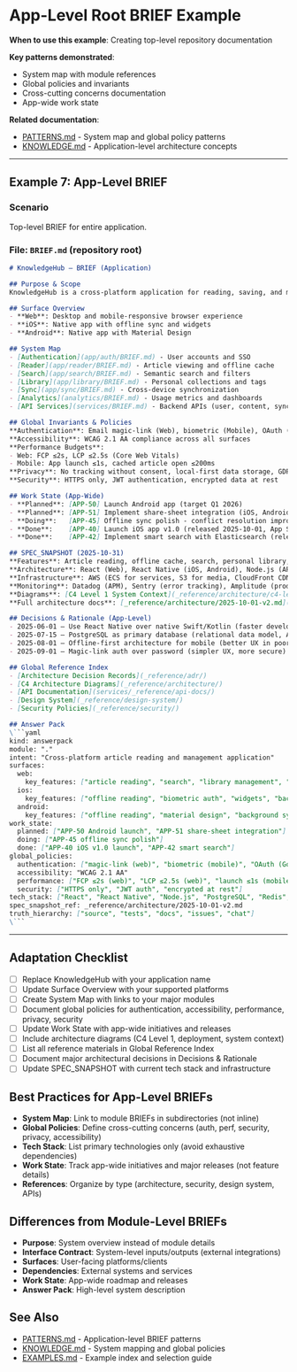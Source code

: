 # App-Level Root BRIEF Example

**When to use this example**: Creating top-level repository documentation

**Key patterns demonstrated**:
- System map with module references
- Global policies and invariants
- Cross-cutting concerns documentation
- App-wide work state

**Related documentation**:
- [PATTERNS.md](../PATTERNS.md) - System map and global policy patterns
- [KNOWLEDGE.md](../KNOWLEDGE.md) - Application-level architecture concepts

---

## Example 7: App-Level BRIEF

### Scenario
Top-level BRIEF for entire application.

### File: `BRIEF.md` (repository root)

```markdown
# KnowledgeHub — BRIEF (Application)

## Purpose & Scope
KnowledgeHub is a cross-platform application for reading, saving, and managing articles. Supports Web, iOS, and Android. Enables offline reading, smart search, and personal libraries.

## Surface Overview
- **Web**: Desktop and mobile-responsive browser experience
- **iOS**: Native app with offline sync and widgets
- **Android**: Native app with Material Design

## System Map
- [Authentication](app/auth/BRIEF.md) - User accounts and SSO
- [Reader](app/reader/BRIEF.md) - Article viewing and offline cache
- [Search](app/search/BRIEF.md) - Semantic search and filters
- [Library](app/library/BRIEF.md) - Personal collections and tags
- [Sync](app/sync/BRIEF.md) - Cross-device synchronization
- [Analytics](analytics/BRIEF.md) - Usage metrics and dashboards
- [API Services](services/BRIEF.md) - Backend APIs (user, content, sync)

## Global Invariants & Policies
**Authentication**: Email magic-link (Web), biometric (Mobile), OAuth (Google, Apple)
**Accessibility**: WCAG 2.1 AA compliance across all surfaces
**Performance Budgets**:
- Web: FCP ≤2s, LCP ≤2.5s (Core Web Vitals)
- Mobile: App launch ≤1s, cached article open ≤200ms
**Privacy**: No tracking without consent, local-first data storage, GDPR compliant
**Security**: HTTPS only, JWT authentication, encrypted data at rest

## Work State (App-Wide)
- **Planned**: [APP-50] Launch Android app (target Q1 2026)
- **Planned**: [APP-51] Implement share-sheet integration (iOS, Android) (target Q2 2026)
- **Doing**:   [APP-45] Offline sync polish - conflict resolution improvements (started 2025-10-20)
- **Done**:    [APP-40] Launch iOS app v1.0 (released 2025-10-01, App Store)
- **Done**:    [APP-42] Implement smart search with Elasticsearch (released 2025-10-15)

## SPEC_SNAPSHOT (2025-10-31)
**Features**: Article reading, offline cache, search, personal library, tagging, cross-device sync
**Architecture**: React (Web), React Native (iOS, Android), Node.js (APIs), PostgreSQL (primary DB), Redis (cache), Elasticsearch (search)
**Infrastructure**: AWS (ECS for services, S3 for media, CloudFront CDN)
**Monitoring**: Datadog (APM), Sentry (error tracking), Amplitude (product analytics)
**Diagrams**: [C4 Level 1 System Context](_reference/architecture/c4-level-1.png), [Deployment Diagram](_reference/architecture/deployment.svg)
**Full architecture docs**: [_reference/architecture/2025-10-01-v2.md](_reference/architecture/2025-10-01-v2.md)

## Decisions & Rationale (App-Level)
- 2025-06-01 — Use React Native over native Swift/Kotlin (faster development, code sharing)
- 2025-07-15 — PostgreSQL as primary database (relational data model, ACID guarantees)
- 2025-08-01 — Offline-first architecture for mobile (better UX in poor connectivity)
- 2025-09-01 — Magic-link auth over password (simpler UX, more secure)

## Global Reference Index
- [Architecture Decision Records](_reference/adr/)
- [C4 Architecture Diagrams](_reference/architecture/)
- [API Documentation](services/_reference/api-docs/)
- [Design System](_reference/design-system/)
- [Security Policies](_reference/security/)

## Answer Pack
\```yaml
kind: answerpack
module: "."
intent: "Cross-platform article reading and management application"
surfaces:
  web:
    key_features: ["article reading", "search", "library management", "responsive design"]
  ios:
    key_features: ["offline reading", "biometric auth", "widgets", "background sync"]
  android:
    key_features: ["offline reading", "material design", "background sync"]
work_state:
  planned: ["APP-50 Android launch", "APP-51 share-sheet integration"]
  doing: ["APP-45 offline sync polish"]
  done: ["APP-40 iOS v1.0 launch", "APP-42 smart search"]
global_policies:
  authentication: ["magic-link (web)", "biometric (mobile)", "OAuth (Google, Apple)"]
  accessibility: "WCAG 2.1 AA"
  performance: ["FCP ≤2s (web)", "LCP ≤2.5s (web)", "launch ≤1s (mobile)"]
  security: ["HTTPS only", "JWT auth", "encrypted at rest"]
tech_stack: ["React", "React Native", "Node.js", "PostgreSQL", "Redis", "Elasticsearch", "AWS"]
spec_snapshot_ref: _reference/architecture/2025-10-01-v2.md
truth_hierarchy: ["source", "tests", "docs", "issues", "chat"]
\```
```

---

## Adaptation Checklist
- [ ] Replace KnowledgeHub with your application name
- [ ] Update Surface Overview with your supported platforms
- [ ] Create System Map with links to your major modules
- [ ] Document global policies for authentication, accessibility, performance, privacy, security
- [ ] Update Work State with app-wide initiatives and releases
- [ ] Include architecture diagrams (C4 Level 1, deployment, system context)
- [ ] List all reference materials in Global Reference Index
- [ ] Document major architectural decisions in Decisions & Rationale
- [ ] Update SPEC_SNAPSHOT with current tech stack and infrastructure

## Best Practices for App-Level BRIEFs
- **System Map**: Link to module BRIEFs in subdirectories (not inline)
- **Global Policies**: Define cross-cutting concerns (auth, perf, security, privacy, accessibility)
- **Tech Stack**: List primary technologies only (avoid exhaustive dependencies)
- **Work State**: Track app-wide initiatives and major releases (not feature details)
- **References**: Organize by type (architecture, security, design system, APIs)

## Differences from Module-Level BRIEFs
- **Purpose**: System overview instead of module details
- **Interface Contract**: System-level inputs/outputs (external integrations)
- **Surfaces**: User-facing platforms/clients
- **Dependencies**: External systems and services
- **Work State**: App-wide roadmap and releases
- **Answer Pack**: High-level system description

## See Also
- [PATTERNS.md](../PATTERNS.md) - Application-level BRIEF patterns
- [KNOWLEDGE.md](../KNOWLEDGE.md) - System mapping and global policies
- [EXAMPLES.md](../EXAMPLES.md) - Example index and selection guide

